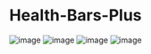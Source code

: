 # Health-Bars-Plus
![image](https://user-images.githubusercontent.com/39221871/180583410-66fc965b-3292-48d8-9ff3-9e7fc1a59f7d.png)
![image](https://user-images.githubusercontent.com/39221871/180583416-412a1698-edff-42dc-80ea-ea94f97f3b42.png)
![image](https://user-images.githubusercontent.com/39221871/180583418-55dd5069-ba3a-41ac-bbb4-261d2c2b4f7b.png)
![image](https://user-images.githubusercontent.com/39221871/180583422-1732d61b-4c2d-404c-8a3d-073cf5565650.png)
